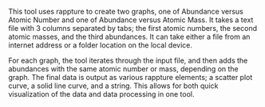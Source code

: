 This tool uses rappture to create two graphs, one of Abundance versus Atomic Number and one of Abundance versus Atomic Mass. 
It takes a text file with 3 columns separated by tabs; the first atomic numbers, the second atomic masses, and the third
abundances. It can take either a file from an internet address or a folder location on the local device.

For each graph, the tool iterates through the input file, and then adds the abundances with the same atomic number or mass,
depending on the graph. The final data is output as various rappture elements; a scatter plot curve, a solid line curve, and a 
string. This allows for both quick visualization of the data and data processing in one tool.

